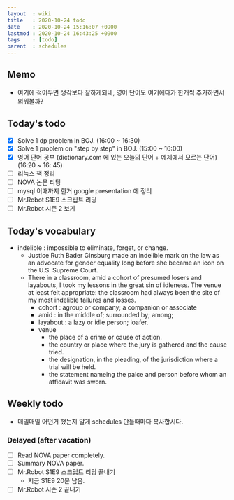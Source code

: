 ```yaml
---
layout  : wiki
title   : 2020-10-24 todo
date    : 2020-10-24 15:16:07 +0900
lastmod : 2020-10-24 16:43:25 +0900
tags    : [todo]
parent  : schedules
---
```


## Memo
 * 여기에 적어두면 생각보다 잘하게되네, 영어 단어도 여기에다가 한개씩 추가하면서 외워볼까?

## Today's todo
 * [X] Solve 1 dp problem in BOJ. (16:00 ~ 16:30)
 * [X] Solve 1 problem on "step by step" in BOJ. (15:00 ~ 16:00)
 * [X] 영어 단어 공부 (dictionary.com 에 있는 오늘의 단어 + 예제에서 모르는 단어) (16:20 ~ 16: 45)
 * [ ] 리눅스 책 정리
 * [ ] NOVA 논문 리딩
 * [ ] mysql 이때까지 한거 google presentation 에 정리
 * [ ] Mr.Robot S1E9 스크립트 리딩
 * [ ] Mr.Robot 시즌 2 보기

## Today's vocabulary
 * indelible : impossible to eliminate, forget, or change.
   * Justice Ruth Bader Ginsburg made an indelible mark on the law as an advocate for gender equality long before she became an icon on the U.S. Supreme Court.
   * There in a classroom, amid a cohort of presumed losers and layabouts, I took my lessons in the great sin of idleness. The venue at least felt appropriate: the classroom had always been the site of my most indelible failures and losses.
     * cohort : agroup or company; a companion or associate
     * amid : in the middle of; surrounded by; among;
     * layabout : a lazy or idle person; loafer.
     * venue
       * the place of a crime or cause of action.
       * the country or place where the jury is gathered and the cause tried.
       * the designation, in the pleading, of the jurisdiction where a trial will be held.
       * the statement nameing the palce and person before whom an affidavit was sworn.

## Weekly todo
 * 매일매일 어떤거 했는지 알게 schedules 만들때마다 복사합시다.

### Delayed (after vacation)
 * [ ] Read NOVA paper completely.
 * [ ] Summary NOVA paper.
 * [ ] Mr.Robot S1E9 스크립트 리딩 끝내기
   * 지금 S1E9 20분 남음.
 * [ ] Mr.Robot 시즌 2 끝내기

